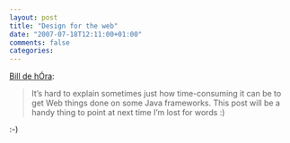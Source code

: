 ```yaml
---
layout: post
title: "Design for the web"
date: "2007-07-18T12:11:00+01:00"
comments: false
categories: 
---
```


<p><a href="http://www.dehora.net/journal/2007/07/earned_value.html">Bill de h&#211;ra</a>:</p>

<blockquote>
<p>It&#8217;s hard to explain sometimes just how time-consuming it can be to get Web things done on some Java frameworks. This post will be a handy thing to point at next time I&#8217;m lost for words :)</p>
</blockquote>

<p>:-)</p>


